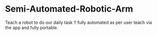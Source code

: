 # Semi-Automated-Robotic-Arm
Teach a robot to do our daily task !! fully automated as per user teach via the app and fully portable. 
